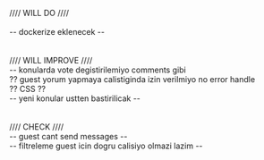 //// WILL  DO ////<br />
<br />
-- dockerize eklenecek --<br />
<br />
<br />
//// WILL IMPROVE ////<br />
-- konularda vote degistirilemiyo comments gibi<br />
?? guest yorum yapmaya calistiginda izin verilmiyo no error handle<br />
?? CSS ??<br />
-- yeni konular ustten bastirilicak --<br /><br />
<br />
//// CHECK ////<br />
-- guest cant send messages --<br />
-- filtreleme guest icin dogru calisiyo olmazi lazim --<br />